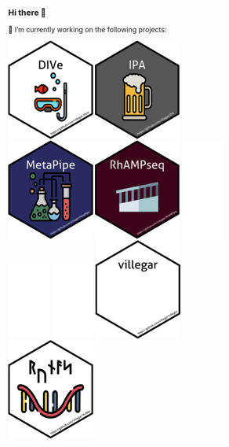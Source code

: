 ### Hi there 👋

🔭 I’m currently working on the following projects:

[<img src="https://raw.githubusercontent.com/villegar/dive/master/inst/images/logo.png" height="200"/>](https://github.com/villegar/dive)
[<img src="https://raw.githubusercontent.com/villegar/IPA/master/inst/images/logo.png" height="200"/>](https://github.com/villegar/IPA)
[<img src="https://raw.githubusercontent.com/villegar/MetaPipe/master/inst/images/metapipe.png" height="200"/>](https://github.com/villegar/MetaPipe)
[<img src="https://raw.githubusercontent.com/villegar/RhAMPseq/master/figures/logo.png" height="200"/>](https://github.com/villegar/RhAMPseq)
[<img src="https://raw.githubusercontent.com/villegar/villegar/master/images/half_blank_left.png" height="200"/>](https://github.com/villegar)
[<img src="https://raw.githubusercontent.com/villegar/villegar/master/images/half_blank_right.png" height="150" width="85"/>](https://github.com/villegar)
[<img src="https://raw.githubusercontent.com/villegar/villegar/master/images/half_blank_right.png" height="150" width="85"/>](https://github.com/villegar)
[<img src="https://raw.githubusercontent.com/villegar/villegar/master/images/logo.png" height="200"/>](https://github.com/villegar)
[<img src="https://raw.githubusercontent.com/villegar/RuNAs/master/images/logo.png" height="200"/>](https://github.com/villegar/RuNAs)

<!--
[![Roberto's github stats](https://github-readme-stats.vercel.app/api?username=villegar&count_private=true&show_icons=true&theme=vue)](https://github.com/anuraghazra/github-readme-stats)
**villegar/villegar** is a ✨ _special_ ✨ repository because its `README.md` (this file) appears on your GitHub profile.

Here are some ideas to get you started:

- 🔭 I’m currently working on ...
- 🌱 I’m currently learning ...
- 👯 I’m looking to collaborate on ...
- 🤔 I’m looking for help with ...
- 💬 Ask me about ...
- 📫 How to reach me: ...
- 😄 Pronouns: ...
- ⚡ Fun fact: ...
-->
